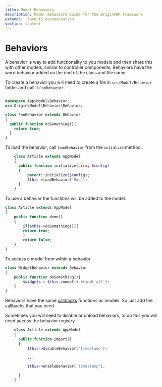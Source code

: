 ```yaml
---
title: Model Behaviors
description: Model Behaviors Guide for the OriginPHP Framework
extends: _layouts.documentation
section: content
---
```

# Behaviors

A behavior is way to add functionality to you models and then share this with other models, similar to controller components.
Behaviors have the word behavior added on the end of the class and file name.

To create a behavior you will need to create a file in `src/Model/Behavior` folder and call it `FooBehavior`.

```php

namespace App\Model\Behavior;
use Origin\Model\Behavior\Behavior;

class FooBehavior extends Behavior
{
  public function doSomething(){
    return true;
  }
}

```

To load the behavior, call `loadBehavior` from the `intialize` method.

```php
    class Article extends AppModel
    {
      public function initialize(array $config)
      {
          parent::initialize($config);
          $this->loadBehavior('Foo');
      }
    }

```

To use a behavior the functions will be added to the model.

```php
class Article extends AppModel
{
    public function demo()
    {
        if($this->doSomething()){
        return true;
        }
        return false;
    }
}
```

To access a model from within a behavior

```php
class WidgetBehavior extends Behavior
{
    public function doSomething(){
        $widgets = $this->model()->find('all');
    }
}
```

Behaviors have the same [callbacks](/docs/model/callbacks) functions as models. So just add the callbacks that you need.

Sometimes you will need to disable or unload behaviors, to do this you will need access the behavior registry

```php
    class Article extends AppModel
    {
      public function import()
      {
          $this->disableBehavior('timestamp');

          ...

          $this->enableBehavior('timestamp');

      }
    }
```
